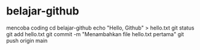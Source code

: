 # belajar-github
mencoba coding
cd belajar-github
echo "Hello, Github" > hello.txt
git status
git add hello.txt
git commit -m "Menambahkan file hello.txt pertama"
git push origin main
